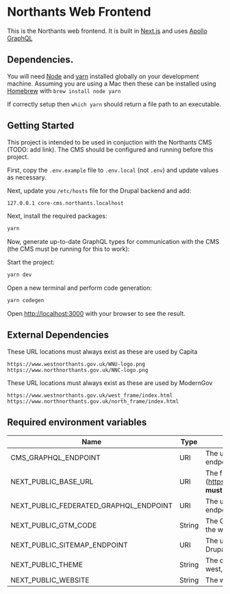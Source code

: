 # Northants Web Frontend

This is the Northants web frontend.
It is built in [Next.js](https://nextjs.org) and uses [Apollo GraphQL](https://www.apollographql.com/)

## Dependencies.

You will need [Node](https://nodejs.org/) and [yarn](https://yarnpkg.com/lang/en/) installed globally on your development machine. Assuming you are using a Mac then these can be installed using [Homebrew](https://brew.sh/) with `brew install node yarn`

If correctly setup then `which yarn` should return a file path to an executable.

## Getting Started

This project is intended to be used in conjuction with the Northants CMS (TODO: add link). The CMS should be configured and running before this project.

First, copy the `.env.example` file to `.env.local` (not `.env`) and update values as necessary.

Next, update you `/etc/hosts` file for the Drupal backend and add:

```bash
127.0.0.1 core-cms.northants.localhost
```

Next, install the required packages:

```bash
yarn
```

Now, generate up-to-date GraphQL types for communication with the CMS (the CMS must be running for this to work):

Start the project:

```bash
yarn dev
```

Open a new terminal and perform code generation:

```bash
yarn codegen
```

Open [http://localhost:3000](http://localhost:3000) with your browser to see the result.


## External Dependencies

These URL locations must always exist as these are used by Capita

```
https://www.westnorthants.gov.uk/WNU-logo.png
https://www.northnorthants.gov.uk/NNC-logo.png
```

These URL locations must always exist as these are used by ModernGov

```
https://www.westnorthants.gov.uk/west_frame/index.html
https://www.northnorthants.gov.uk/north_frame/index.html
```

## Required environment variables
| Name        | Type        | Value |
| ----------- | ----------- | ----------- |
| CMS_GRAPHQL_ENDPOINT      | URI       | The url to the Drupal GraphQL endpoint |
| NEXT_PUBLIC_BASE_URL  | URI        | The frontend website URL (https://www.westnorthants.co.uk/) **must contain trailing slash** |
| NEXT_PUBLIC_FEDERATED_GRAPHQL_ENDPOINT  | URI        | The url to the federated GraphQL endpoint |
| NEXT_PUBLIC_GTM_CODE  | String        | The Google Tag Manager code for the website |
| NEXT_PUBLIC_SITEMAP_ENDPOINT  | URI        | The url to the sitemap.xml file in Drupal |
| NEXT_PUBLIC_THEME  | String        | The design system theme name i.e. west, lb_theme_west, etc |
| NEXT_PUBLIC_WEBSITE  | String        | The website it is on i.e. west, north | 